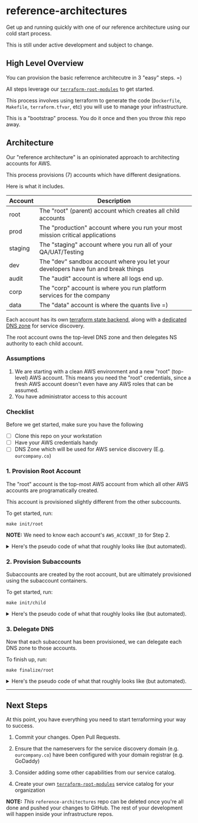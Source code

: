 # reference-architectures

Get up and running quickly with one of our reference architecture using our cold start process. 

This is still under active development and subject to change. 

## High Level Overview

You can provision the basic referrence architecutre in 3 "easy" steps. =)

All steps leverage our [`terraform-root-modules`](https://github.com/cloudposse/terraform-root-modules/) to get started.

This process involves using terraform to generate the code (`Dockerfile`, `Makefile`, `terraform.tfvar`, etc) you will use to manage your infrastructure. 

This is a "bootstrap" process. You do it once and then you throw *this* repo away.

## Architecture

Our "reference architecture" is an opinionated approach to architecting accounts for AWS. 

This process provisions (7) accounts which have different designations. 

Here is what it includes.

| Account | Description                                                                       |
|---------|-----------------------------------------------------------------------------------|
| root    | The "root" (parent) account which creates all child accounts                      |
| prod    | The "production" account where you run your most mission critical applications    |
| staging | The "staging" account where you run all of your QA/UAT/Testing                    |
| dev     | The "dev" sandbox account where you let your developers have fun and break things |
| audit   | The "audit" account is where all logs end up.                                     |
| corp    | The "corp" account is where you run platform services for the company             |
| data    | The "data" account is where the quants live =)                                    |

Each account has its own [terraform state backend](https://github.com/cloudposse/terraform-aws-tfstate-backend), along with a [dedicated DNS zone](https://www.terraform.io/docs/providers/aws/r/route53_zone.html) for service discovery.

The root account owns the top-level DNS zone and then delegates NS authority to each child account.

### Assumptions

1. We are starting with a clean AWS environment and a new "root" (top-level) AWS account. This means you need the "root" credentials, since a fresh AWS account doesn't even have any AWS roles that can be assumed.
2. You have administrator access to this account

### Checklist

Before we get started, make sure you have the following

- [ ] Clone this repo on your workstation
- [ ] Have your AWS credentials handy
- [ ] DNS Zone which will be used for AWS service discovery (E.g. `ourcompany.co`)

### 1. Provision Root Account

The "root" account is the top-most AWS account from which all other AWS accounts are programatically created.

This account is provisioned slightly different from the other subccounts.

To get started, run:

```
make init/root
```

__NOTE:__ We need to know each account's `AWS_ACCOUNT_ID` for Step 2.

<details>
  <summary>Here's the pseudo code of what that roughly looks like (but automated). </summary>

```
| mkdir repo
| cd repo
| git init
| Render dockerfile from template
|   (Use multi-stage for tfstate, accounts, root-dns)
| Build docker image
| Docker run the image mounting `scripts/` and `artifacts/`
|   Setup AWS vault
|   aws-vault exec ${AWS_PROFILE} -- /scripts/init-tfstate
|   aws-vault exec ${AWS_PROFILE} -- /scripts/init-accounts
```

</details>

### 2. Provision Subaccounts

Subaccounts are created by the root account, but are ultimately provisioned using the subaccount containers.

To get started, run: 

```
make init/child
```

<details>

<summary>Here's the pseudo code of what that roughly looks like (but automated).</summary>

```
for account in ${ACCOUNTS}; do
  mkdir $account
  cd $account
  git init
  # Render dockerfile from template
  # Use multi-stage for tfstate and account-dns
  # Build docker image
  # Docker run the image -v scripts/:/scripts
  # Setup AWS vault
  # assume-role
  # init tfstate
  # init account-dns
  cd ..
done
```
</details>

### 3. Delegate DNS

Now that each subaccount has been provisioned, we can delegate each DNS zone to those accounts.

To finish up, run:

```
make finalize/root
```


<details>
<summary>Here's the pseudo code of what that roughly looks like (but automated).</summary>

```
# Docker run the image
# assume role
# init tfstate
# init accounts
```
</details>

---

## Next Steps

At this point, you have everything you need to start terraforming your way to success.

1. Commit your changes. Open Pull Requests. 

2. Ensure that the nameservers for the service discovery domain (e.g. `ourcompany.co`) have been configured with your domain registrar (e.g. GoDaddy)

3. Consider adding some other capabilities from our service catalog.

4. Create your own [`terraform-root-modules`](https://github.com/cloudposse/terraform-root-modules) service catalog for your organization


__NOTE:__ *This* `reference-architectures` repo can be deleted once you're all done and pushed your changes to GitHub. The rest of your development will happen inside your infrastructure repos.

